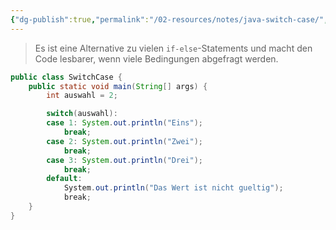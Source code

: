 ```yaml
---
{"dg-publish":true,"permalink":"/02-resources/notes/java-switch-case/","tags":["code/java"],"noteIcon":"","updated":"2025-07-12T13:31:41.000+02:00"}
---
```


>Es ist eine Alternative zu vielen `if-else`-Statements und macht den Code lesbarer, wenn viele Bedingungen abgefragt werden.

```java
public class SwitchCase {
    public static void main(String[] args) {
        int auswahl = 2;

		switch(auswahl):
		case 1: System.out.println("Eins");
			break;
		case 2: System.out.println("Zwei");
			break;
		case 3: System.out.println("Drei");
			break;
		default:  
            System.out.println("Das Wert ist nicht gueltig");  
            break;
    }
}
```